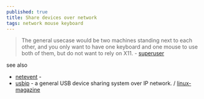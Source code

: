 ```yaml
---
published: true
title: Share devices over network
tags: network mouse keyboard
---
```

> The general usecase would be two machines standing next to each other, and you only want to have one keyboard and one mouse to use both of them, but do not want to rely on X11. - [superuser](https://superuser.com/questions/67659/linux-share-keyboard-over-network)

see also
- [netevent](https://github.com/Blub/netevent/wiki/Share-devices-over-the-net) - 
- [usbip](https://developer.ridgerun.com/wiki/index.php?title=How_to_setup_and_use_USB/IP) - a general USB device sharing system over IP network. / [linux-magazine](https://www.linux-magazine.com/Issues/2018/208/Tutorial-USB-IP)